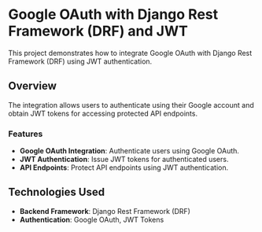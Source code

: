 # Google OAuth with Django Rest Framework (DRF) and JWT

This project demonstrates how to integrate Google OAuth with Django Rest Framework (DRF) using JWT authentication.

## Overview

The integration allows users to authenticate using their Google account and obtain JWT tokens for accessing protected API endpoints.

### Features

- **Google OAuth Integration**: Authenticate users using Google OAuth.
- **JWT Authentication**: Issue JWT tokens for authenticated users.
- **API Endpoints**: Protect API endpoints using JWT authentication.

## Technologies Used

- **Backend Framework**: Django Rest Framework (DRF)
- **Authentication**: Google OAuth, JWT Tokens
